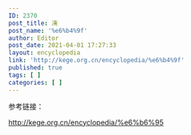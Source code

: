 ```yaml
---
ID: 2370
post_title: 洟
post_name: '%e6%b4%9f'
author: Editor
post_date: 2021-04-01 17:27:33
layout: encyclopedia
link: 'http://kege.org.cn/encyclopedia/%e6%b4%9f'
published: true
tags: [ ]
categories: [ ]
---
```

参考链接：

http://kege.org.cn/encyclopedia/%e6%b6%95